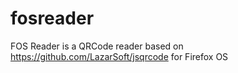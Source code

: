 fosreader
======

FOS Reader is a QRCode reader based on https://github.com/LazarSoft/jsqrcode for Firefox OS
